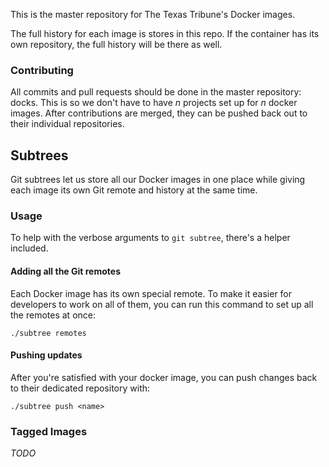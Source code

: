 This is the master repository for The Texas Tribune's Docker images.

The full history for each image is stores in this repo. If the container has
its own repository, the full history will be there as well.


### Contributing

All commits and pull requests should be done in the master repository: docks.
This is so we don't have to have _n_ projects set up for _n_ docker images.
After contributions are merged, they can be pushed back out to their individual
repositories.


Subtrees
--------

Git subtrees let us store all our Docker images in one place while giving each
image its own Git remote and history at the same time.

### Usage

To help with the verbose arguments to `git subtree`, there's a helper included.

#### Adding all the Git remotes

Each Docker image has its own special remote. To make it easier for developers
to work on all of them, you can run this command to set up all the remotes at
once:

    ./subtree remotes

#### Pushing updates

After you're satisfied with your docker image, you can push changes back to
their dedicated repository with:

    ./subtree push <name>


### Tagged Images

_TODO_
